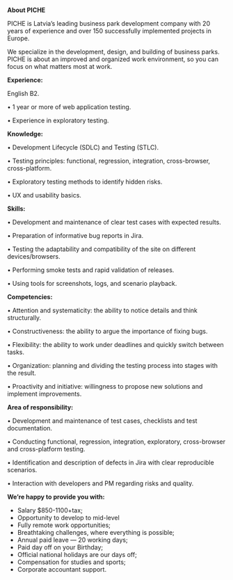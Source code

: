 **About PICHE**

PICHE is Latvia’s leading business park development company with 20 years of
experience and over 150 successfully implemented projects in Europe.

We specialize in the development, design, and building of business parks.
PICHE is about an improved and organized work environment, so you can focus on
what matters most at work.

**Experience:**

English B2.

• 1 year or more of web application testing.

• Experience in exploratory testing.

**Knowledge:**

• Development Lifecycle (SDLC) and Testing (STLC).

• Testing principles: functional, regression, integration, cross-browser,
cross-platform.

• Exploratory testing methods to identify hidden risks.

• UX and usability basics.

**Skills:**

• Development and maintenance of clear test cases with expected results.

• Preparation of informative bug reports in Jira.

• Testing the adaptability and compatibility of the site on different
devices/browsers.

• Performing smoke tests and rapid validation of releases.

• Using tools for screenshots, logs, and scenario playback.

**Competencies:**

• Attention and systematicity: the ability to notice details and think
structurally.

• Constructiveness: the ability to argue the importance of fixing bugs.

• Flexibility: the ability to work under deadlines and quickly switch between
tasks.

• Organization: planning and dividing the testing process into stages with the
result.

• Proactivity and initiative: willingness to propose new solutions and
implement improvements.

**Area of ​​responsibility:**

• Development and maintenance of test cases, checklists and test
documentation.

• Conducting functional, regression, integration, exploratory, cross-browser
and cross-platform testing.

• Identification and description of defects in Jira with clear reproducible
scenarios.

• Interaction with developers and PM regarding risks and quality.

**We’re happy to provide you with:**

  * Salary $850-1100+tax;
  * Opportunity to develop to mid-level
  * Fully remote work opportunities;
  * Breathtaking challenges, where everything is possible;
  * Annual paid leave — 20 working days;
  * Paid day off on your Birthday;
  * Official national holidays are our days off;
  * Сompensation for studies and sports;
  * Corporate accountant support.